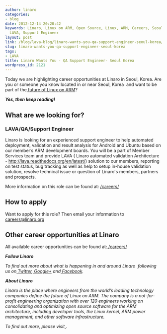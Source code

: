 ```yaml
---
author: linaro
categories:
- blog
date: 2012-12-14 20:20:42
keywords: Linaro, Linux on ARM, Open Source, Linux, ARM, Careers, Seoul, Korea, QA,
  LAVA, Support Engineer
layout: post
link: /blog/lava-blog/linaro-wants-you-qa-support-engineer-seoul-korea/
slug: linaro-wants-you-qa-support-engineer-seoul-korea
tags:
- LAVA
title: Linaro Wants You - QA Support Engineer- Seoul Korea
wordpress_id: 2121
---
```


Today we are highlighting career opportunities at Linaro in Seoul, Korea. Are you or someone you know located in or near Seoul, Korea  and want to be part of the[ future of Linux on ARM](/)?

_**Yes, then keep reading!**_


## What are we looking for?

### LAVA/QA/Support Engineer

Linaro is looking for an experienced support engineer to help automated deployment, validation and result analysis for Android and Ubuntu based on our member’s ARM development boards. You will be a part of Member Services team and provide LAVA ( Linaro automated validation Architecture - http://lava.readthedocs.org/en/latest/) solution to our members, reporting on test status, bug tracking as well as help to setup in-house validation solution, resolve technical issue or question of Linaro's members, partners and prospects.

More information on this role can be found at: [/careers/](/careers/)


## How to apply


Want to apply for this role? Then email your information to[ careers@linaro.org](/careers/)


## Other career opportunities at Linaro


All available career opportunities can be found at:[ /careers/](/careers/)

_**Follow Linaro**_

_To find out more about what is happening in and around Linaro  following us on[ Twitter](https://twitter.com/LinaroOrg),[ Google+](https://plus.google.com/+LinaroOnAir) and[ Facebook](https://www.facebook.com/LinaroOrg)._

_**About Linaro**_

_Linaro is the place where engineers from the world’s leading technology companies define the future of Linux on ARM. The company is a not-for-profit engineering organization with over 120 engineers working on consolidating and optimizing open source software for the ARM architecture, including developer tools, the Linux kernel, ARM power management, and other software infrastructure._

_To find out more, please visit[ ](/)._